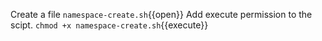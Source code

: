 Create a file `namespace-create.sh`{{open}}
Add execute permission to the scipt.
`chmod +x namespace-create.sh`{{execute}}
